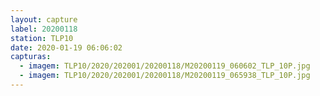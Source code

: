 ```yaml
---
layout: capture
label: 20200118
station: TLP10
date: 2020-01-19 06:06:02
capturas:
  - imagem: TLP10/2020/202001/20200118/M20200119_060602_TLP_10P.jpg
  - imagem: TLP10/2020/202001/20200118/M20200119_065938_TLP_10P.jpg
---
```

